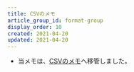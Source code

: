 ```yaml
---
title: CSVのメモ
article_group_id: format-group
display_order: 10
created: 2021-04-20
updated: 2021-04-20
---
```

- 当メモは、[CSVのメモ](https://thinktwice.tech/it/structured_text_data_format/csv/)へ移管しました。
